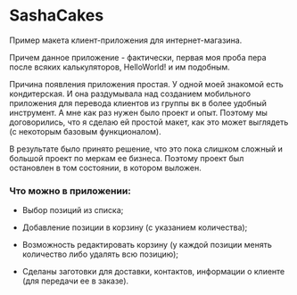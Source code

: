 # SashaCakes
Пример макета клиент-приложения для интернет-магазина.

Причем данное приложение - фактически, первая моя проба пера после всяких калькуляторов, HelloWorld! и им подобным.

Причина появления приложения простая. У одной моей знакомой есть кондитерская. И она раздумывала над созданием мобильного приложения для перевода клиентов из группы вк в более удобный инструмент.
А мне как раз нужен было проект и опыт. Поэтому мы договорились, что я сделаю ей простой макет, как это может выглядеть (с некоторым базовым функционалом).

В результате было принято решение, что это пока слишком сложный и большой проект по меркам ее бизнеса. Поэтому проект был остановлен в том состоянии, в котором выложен.

### Что можно в приложении:
* Выбор позиций из списка;

* Добавление позиции в корзину (с указанием количества);

* Возможность редактировать корзину (у каждой позиции менять количество либо удалять всю позицию);

* Сделаны заготовки для доставки, контактов, информации о клиенте (для передачи ее в заказе).
